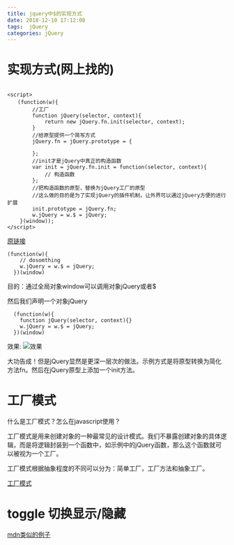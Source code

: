 ```yaml
---
title: jquery中$的实现方式
date: 2018-12-10 17:12:08
tags:  jQuery
categories: jQuery
---
```


# 实现方式(网上找的)

```

<script>
　　(function(w){
        //工厂
        function jQuery(selector, context){
            return new jQuery.fn.init(selector, context);
        }
        //给原型提供一个简写方式
        jQuery.fn = jQuery.prototype = {

        };
        //init才是jQuery中真正的构造函数
        var init = jQuery.fn.init = function(selector, context){
            // 构造函数
        };
        //把构造函数的原型，替换为jQuery工厂的原型
        //这么做的目的是为了实现jQuery的插件机制，让外界可以通过jQuery方便的进行扩展
        init.prototype = jQuery.fn;
        w.jQuery = w.$ = jQuery;
    }(window));
</script>
```

<!-- more -->
[原链接](http://www.cnblogs.com/ldq678/p/9666914.html)

```
(function(w){
    // dosomthing
    w.jQuery = w.$ = jQuery;
  })(window)
```

目的：通过全局对象window可以调用对象jQuery或者$

然后我们声明一个对象jQuery
```
  (function(w){
    function jQuery(selector, context){}
    w.jQuery = w.$ = jQuery;
  })(window)
```
效果:
![效果](/images/微信截图_20181210172609.png)


大功告成！但是jQuery显然是更深一层次的做法。示例方式是将原型转换为简化方法fn。然后在jQuery原型上添加一个init方法。

# 工厂模式

什么是工厂模式？怎么在javascript使用？

工厂模式是用来创建对象的一种最常见的设计模式。我们不暴露创建对象的具体逻辑，而是将逻辑封装到一个函数中，如示例中的jQuery函数，那么这个函数就可以被视为一个工厂。

工厂模式根据抽象程度的不同可以分为：简单工厂，工厂方法和抽象工厂。

[工厂模式](https://www.jianshu.com/p/11918dd0f694)

# toggle 切换显示/隐藏

[mdn类似的例子](https://developer.mozilla.org/zh-CN/docs/Web/Events/toggle)